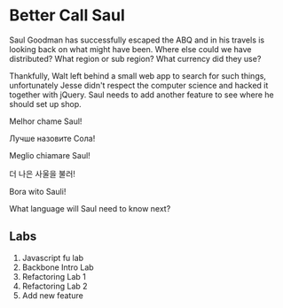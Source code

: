 # Better Call Saul

Saul Goodman has successfully escaped the ABQ and in his travels is looking back on what might have been. Where else could we have distributed? What region or sub region? What currency did they use?

Thankfully, Walt left behind a small web app to search for such things, unfortunately Jesse didn't respect the computer science and hacked it together with jQuery. Saul needs to add another feature to see where he should set up shop. 

Melhor chame Saul!

Лучше назовите Сола!

Meglio chiamare Saul!

더 나은 사울을 불러!

Bora wito Sauli!

What language will Saul need to know next?

## Labs
1. Javascript fu lab
2. Backbone Intro Lab
3. Refactoring Lab 1
4. Refactoring Lab 2
5. Add new feature
